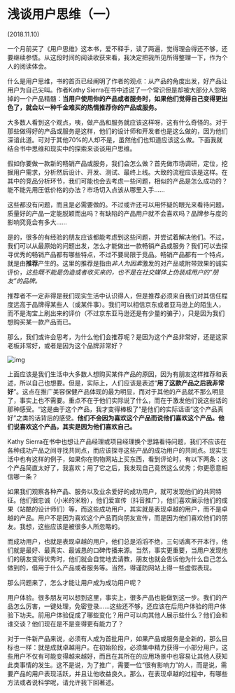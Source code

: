 # 浅谈用户思维（一）

(2018.11.10)

一个月前买了《用户思维》这本书，爱不释手，读了两遍，觉得理会得还不够，还要继续参悟。从这段时间的阅读收获来看，我决定把我所见所得整理一下，作为个人的阅读体会。

什么是用户思维，书的首页已经阐明了作者的观点：从产品的角度出发，好产品让用户为自己尖叫。作者Kathy Sierra在书中述说了一个常识但是却被大部分人忽略掉的一个产品精髓：**当用户使用你的产品或者服务时，如果他们觉得自己变得更出色了，就会以一种千金难买的热情推荐你的产品或服务。**

大多数人看到这个观点，咦，做产品和服务就应该这样呀，这有什么奇怪的。对于那些做得好的产品或服务是这样，他们的设计师和开发者也是这么做的，因为他们深谙此道。可对于其他70%的人却不是，虽然他们也知道应该这么做。下面我就结合书中思维和现实中的探索来谈谈用户思维。

假如你要做一款新的畅销产品或服务，我们会怎么做？首先做市场调研，定位，挖掘用户需求，分析然后设计、开发、测试、最终上线。大致的流程应该是这样。在其中的竞品分析环节，我们可能也会去考虑一些问题，相似的产品是怎么成功的？能不能先用压低价格的办法？市场切入点该从哪里入手......

这些都没有问题，而且是必需要做的。不过或许还可以用怀疑的眼光来看待问题，质量好的产品一定能脱颖而出吗？有缺陷的产品用户就不会喜欢吗？品牌参与度的影响究竟会有多大......

是的，很多的有经验的朋友应该都能考虑到这些问题，并尝试着解决他们。不过，我们可以从最原始的问题出发，怎么才能做出一款畅销产品或服务？我们可以去探寻优秀的畅销产品都有哪些特点，不过不要局限于竞品。畅销产品都有一个特点，就是由**推荐**产生的。这里的推荐是指由*非人为因素*激发的对产品或附带效果的诚实评价，*这些既不能是伪造或者收买来的，也不是在社交媒体上伪装成用户的“朋友”的品牌。*

推荐者不一定非得是我们现实生活中认识得人，但是推荐必须来自我们对其信任程度远高于品牌得某些人（或某件事）。我们可以相信京东或者亚马逊上的陌生人，而不是淘宝上刷出来的评价（不过京东亚马逊还是有少量的骗子），只是因为我们想购买某一款产品而已。

那么，我们或许会思考，为什么他们会推荐呢？是因为这个产品非常好，还是这家老板非常好，或者是因为这个品牌非常好？



![img](https://upload-images.jianshu.io/upload_images/4199038-20bef89d280b2986.jpg?imageMogr2/auto-orient/strip%7CimageView2/2/w/1240)

上面应该是我们生活中大多数人想购买某件产品的原因，因为有朋友这样推荐和表述，所以自己也想要。但是，实际上，人们应该是表述“**用了这款产品之后我非常好**”。这点在推广美容保健产品体现的最为明显，而对于其他的产品就不那么明显了，事实上也不需要。重点不在于他们实际说了什么，而在于激发他们说这些话的那种感受。“这是由于这个产品，我才变得棒极了”是他们的实际话语“这个产品真好”之类的话背后的感受。**他们不会因为喜欢这个产品而说他们喜欢这个产品。他们说喜欢这个产品，其实是因为他们喜欢自己。**

Kathy Sierra在书中也想让产品经理或项目经理换个思路看待问题，我们不应该在各种成功产品之间寻找共同点，而应该探寻这些产品的成功用户的共同点。现实生活中也有这样的例子，如果你在购物网站上买东西，看到评论时，有以下两条：这个产品简直太好了，我喜欢；用了它之后，我发现自己竟然这么优秀；你更愿意相信哪一条？

如果我们观察各种产品、服务以及业余爱好的成功用户，就可发现他们的共同特征。他们很忠诚（小米的米粉），他们爱宣传（抖音推广），他们喜欢展示他们的成果（站酷的设计师们）等，而这些成功用户，其实就是表现卓越的用户，而不是卓越的产品。用户不是因为喜欢这个产品而向朋友宣传，而是因为他们喜欢他们的朋友。我想，这些应该是被很多人所忽略的。

而成功用户，也就是表现卓越的用户，他们总是滔滔不绝，三句话离不开本行，他们就是最好、最真实、最诚恳的口碑传播来源。当然，事实更重要，当用户发现他们的朋友变得优秀时，他们就会自觉地去请教，朋友也就会告诉他为什么自己怎么做到的，借用于什么产品或者服务等。当然，得谨防网站上得一些虚假表现。

那么问题来了，怎么才能让用户成为成功用户呢？

用户体验。很多朋友可以想到这里，事实上，很多产品也能做到这一步。我们的产品怎么厉害，一键处理，免密登录......这些还不够，还应该在后用户体验的用户体验下功夫。前用户体验促成了哪些变化？用户可以向其他人展示些什么？他们会和谁交谈？他们现在是不是变得更有能力了？

对于一件新产品来说，必须有人成为首批用户，如果产品或服务是全新的，那么目标也一样：就是成就卓越用户。在初始阶段，必须集中精力获得一小部分用户，这些用户不仅有可能变得越来越好，而且在其所在的应用场景中也容易让其他人获知此类事情的发生。这不是说，为了推广，需要一位“很有影响力”的人，而是说，需要产品的用户表现活跃，并且让他收益良久。那么，在表现卓越的过程中，有哪些方法或者说科学呢，请允许我下回著述。